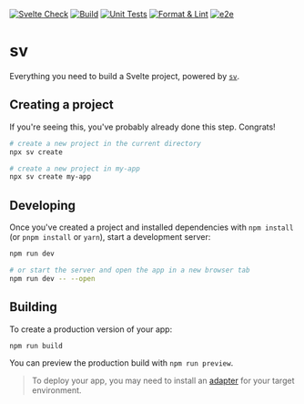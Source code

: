 [![Svelte Check](https://github.com/tsaxking/tators-app-kit/actions/workflows/testing-svelte-check.yml/badge.svg)](https://github.com/tsaxking/tators-app-kit/actions/workflows/testing-svelte-check.yml) [![Build](https://github.com/tsaxking/tators-app-kit/actions/workflows/testing-build.yml/badge.svg)](https://github.com/tsaxking/tators-app-kit/actions/workflows/testing-build.yml) [![Unit Tests](https://github.com/tsaxking/tators-app-kit/actions/workflows/testing-unit.yml/badge.svg)](https://github.com/tsaxking/tators-app-kit/actions/workflows/testing-unit.yml) [![Format & Lint](https://github.com/tsaxking/tators-app-kit/actions/workflows/code-formatter.yml/badge.svg)](https://github.com/tsaxking/tators-app-kit/actions/workflows/code-formatter.yml) [![e2e](https://github.com/tsaxking/tators-app-kit/actions/workflows/testing-e2e.yml/badge.svg)](https://github.com/tsaxking/tators-app-kit/actions/workflows/testing-e2e.yml)

# sv

Everything you need to build a Svelte project, powered by [`sv`](https://github.com/sveltejs/cli).

## Creating a project

If you're seeing this, you've probably already done this step. Congrats!

```bash
# create a new project in the current directory
npx sv create

# create a new project in my-app
npx sv create my-app
```

## Developing

Once you've created a project and installed dependencies with `npm install` (or `pnpm install` or `yarn`), start a development server:

```bash
npm run dev

# or start the server and open the app in a new browser tab
npm run dev -- --open
```

## Building

To create a production version of your app:

```bash
npm run build
```

You can preview the production build with `npm run preview`.

> To deploy your app, you may need to install an [adapter](https://svelte.dev/docs/kit/adapters) for your target environment.
